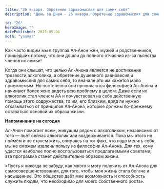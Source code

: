 ```yaml
---
title: "26 января. Обретение здравомыслия для самих себя"
description: "День за Днем - 26 января. Обретение здравомыслия для самих себя"

id: "26"
heroImage: ""
datePublished: 2023-05-04
moth: "yanvar"
---
```


Как часто видим мы в группах Ал-Анон жён, мужей и родственников, пришедших
потому, что они дошли до полного отчаяния из-за пьянства членов их семьи!

Когда они слышат, что целью Ал-Анона является не достижение трезвости
алкоголика, а обретение душевного равновесия и здравомыслия для самих себя, то
вначале это им кажется мало приемлемым. Но постепенно они проникаются
философией Ал-Анона и начинают более ясно видеть всю проблему в целом. Даже
если их алкоголик стал членом АА и почувствовал на себе действенную помощь
этого содружества, то им, его близким, вряд ли нужно отказываться от принципов
Ал-Анона, которые должны по-прежнему оставаться основой их образа жизни.

**Напоминание на сегодня**

Ал-Анон помогает всем, живущим рядом с алкоголиком, независимо от того — пьёт
сейчас алкоголик или воздерживается. Пока мы этого не поймём и не станем жить,
опираясь на тот факт, что надо менять себя, мы не сможем извлечь пользу из
философии Ал-Анона. Для тех, кому удастся наиболее полно воспользоваться
предлагаемыми советами, эта программа станет действительно образом жизни.

«Пусть я никогда не забуду, как много я могу получить от Ал-Анона для
самосовершенствования, для того, чтобы моя жизнь стала богаче и насыщеннее.
Это общество даёт мне возможность и способность служить людям, что необходимо
для моего собственного роста».
